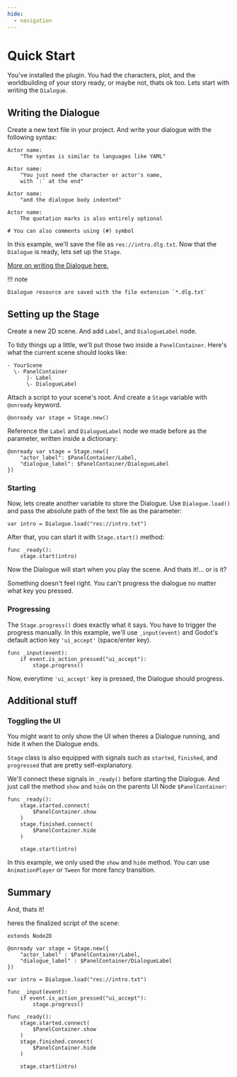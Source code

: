 ```yaml
---
hide:
  - navigation
---
```


# Quick Start

You've installed the plugin. You had the characters, plot, and the worldbuilding of your story ready, or maybe not, thats ok too.
Lets start with writing the `Dialogue`.

## Writing the Dialogue

Create a new text file in your project. And write your dialogue with the following syntax:

```
Actor name:
    "The syntax is similar to languages like YAML"

Actor name:
    "You just need the character or actor's name,
    with `:` at the end"

Actor name:
    "and the dialogue body indented"

Actor name:
    The quotation marks is also entirely optional

# You can also comments using (#) symbol
```

In this example, we'll save the file as `res://intro.dlg.txt`. Now that the `Dialogue` is ready, lets set up the `Stage`.

[More on writing the Dialogue here.](../dialogue/writing)

!!! note

    Dialogue resource are saved with the file extension `*.dlg.txt`

## Setting up the Stage

Create a new 2D scene. And add `Label`, and `DialogueLabel` node.

To tidy things up a little, we'll put those two inside a `PanelContainer`. Here's what the current scene should looks like:

```
- YourScene
  \- PanelContainer
      |- Label
      \- DialogueLabel
```

Attach a script to your scene's root. And create a `Stage` variable with `@onready` keyword.

```gdscript
@onready var stage = Stage.new()
```

Reference the `Label` and `DialogueLabel` node we made before as the parameter, written inside a dictionary:

```gdscript
@onready var stage = Stage.new({
    "actor_label": $PanelContainer/Label,
    "dialogue_label": $PanelContainer/DialogueLabel
})
```

### Starting

Now, lets create another variable to store the Dialogue. Use `Dialogue.load()` and pass the absolute path of the text file as the parameter:

```gdscript
var intro = Dialogue.load("res://intro.txt")
```

After that, you can start it with `Stage.start()` method:

```gdscript
func _ready():
    stage.start(intro)
```

Now the Dialogue will start when you play the scene. And thats it!... or is it?

Something doesn't feel right. You can't progress the dialogue no matter what key you pressed.

### Progressing

The `Stage.progress()` does exactly what it says. You have to trigger the progress manually. In this example, we'll use `_input(event)` and Godot's default action key `'ui_accept'` (space/enter key).

```gdscript
func _input(event):
    if event.is_action_pressed("ui_accept"):
        stage.progress()
```

Now, everytime `'ui_accept'` key is pressed, the Dialogue should progress.

## Additional stuff

### Toggling the UI

You might want to only show the UI when theres a Dialogue running, and hide it when the Dialogue ends.

`Stage` class is also equipped with signals such as `started`, `finished`, and `progressed` that are pretty self-explanatory.

We'll connect these signals in `_ready()` before starting the Dialogue. And just call the method `show` and `hide` on the parents UI Node `$PanelContainer`:

```gdscript
func _ready():
    stage.started.connect(
        $PanelContainer.show
    )
    stage.finished.connect(
        $PanelContainer.hide
    )

    stage.start(intro)
```

In this example, we only used the `show` and `hide` method. You can use `AnimationPlayer` or `Tween` for more fancy transition.

## Summary

And, thats it!

heres the finalized script of the scene:
```gdscript
extends Node2D

@onready var stage = Stage.new({
    "actor_label" : $PanelContainer/Label,
    "dialogue_label" : $PanelContainer/DialogueLabel
})

var intro = Dialogue.load("res://intro.txt")

func _input(event):
    if event.is_action_pressed("ui_accept"):
        stage.progress()

func _ready():
    stage.started.connect(
        $PanelContainer.show
    )
    stage.finished.connect(
        $PanelContainer.hide
    )

    stage.start(intro)
```